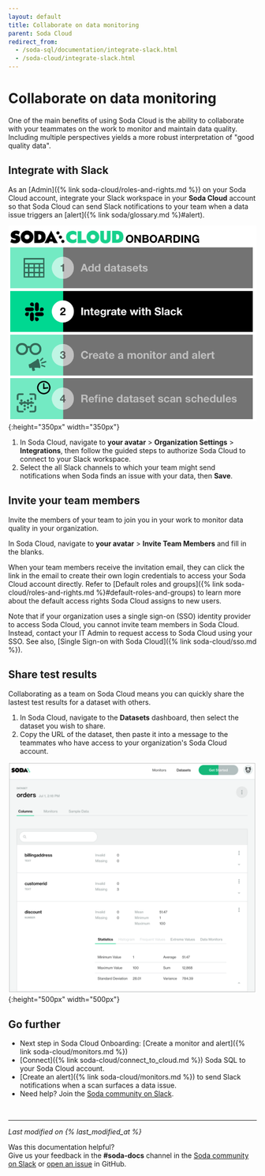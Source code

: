 ```yaml
---
layout: default
title: Collaborate on data monitoring
parent: Soda Cloud
redirect_from: 
  - /soda-sql/documentation/integrate-slack.html
  - /soda-cloud/integrate-slack.html
---
```


# Collaborate on data monitoring

One of the main benefits of using Soda Cloud is the ability to collaborate with your teammates on the work to monitor and maintain data quality. Including multiple perspectives yields a more robust interpretation of "good quality data".

## Integrate with Slack

As an [Admin]({% link soda-cloud/roles-and-rights.md %}) on your Soda Cloud account, integrate your Slack workspace in your **Soda Cloud** account so that Soda Cloud can send Slack notifications to your team when a data issue triggers an [alert]({% link soda/glossary.md %}#alert).

![integrate slack](/assets/images/onboarding-integrate-slack.png){:height="350px" width="350px"}

1. In Soda Cloud, navigate to **your avatar** > **Organization Settings** > **Integrations**, then follow the guided steps to authorize Soda Cloud to connect to your Slack workspace.
2. Select the all Slack channels to which your team might send notifications when Soda finds an issue with your data, then **Save**.

## Invite your team members

Invite the members of your team to join you in your work to monitor data quality in your organization. 

In Soda Cloud, navigate to **your avatar** > **Invite Team Members** and fill in the blanks. 

When your team members receive the invitation email, they can click the link in the email to create their own login credentials to access your Soda Cloud account directly. Refer to [Default roles and groups]({% link soda-cloud/roles-and-rights.md %}#default-roles-and-groups) to learn more about the default access rights Soda Cloud assigns to new users.

Note that if your organization uses a single sign-on (SSO) identity provider to access Soda Cloud, you cannot invite team members in Soda Cloud. Instead, contact your IT Admin to request access to Soda Cloud using your SSO. See also, [Single Sign-on with Soda Cloud]({% link soda-cloud/sso.md %}).

## Share test results

Collaborating as a team on Soda Cloud means you can quickly share the lastest test results for a dataset with others. 

1. In Soda Cloud, navigate to the **Datasets** dashboard, then select the dataset you wish to share.  
2. Copy the URL of the dataset, then paste it into a message to the teammates who have access to your organization's Soda Cloud account. 

![share dataset](/assets/images/share-dataset.png){:height="500px" width="500px"}


## Go further

* Next step in Soda Cloud Onboarding: [Create a monitor and alert]({% link soda-cloud/monitors.md %})
* [Connect]({% link soda-cloud/connect_to_cloud.md %}) Soda SQL to your Soda Cloud account.
* [Create an alert]({% link soda-cloud/monitors.md %}) to send Slack notifications when a scan surfaces a data issue.
* Need help? Join the <a href="http://community.soda.io/slack" target="_blank"> Soda community on Slack</a>.

<br />

---
*Last modified on {% last_modified_at %}*

Was this documentation helpful? <br /> Give us your feedback in the **#soda-docs** channel in the <a href="http://community.soda.io/slack" target="_blank"> Soda community on Slack</a> or <a href="https://github.com/sodadata/docs/issues/new" target="_blank">open an issue</a> in GitHub.